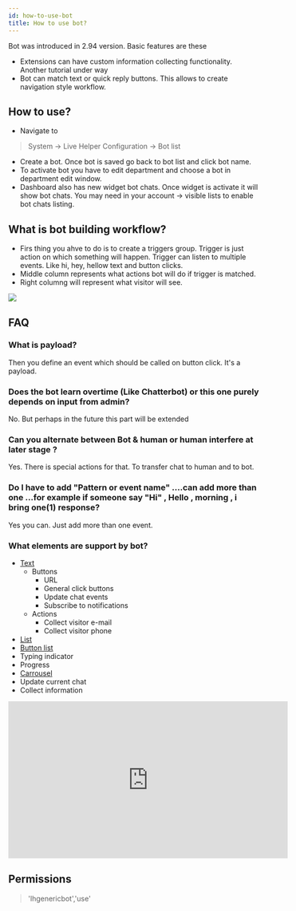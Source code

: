 ```yaml
---
id: how-to-use-bot
title: How to use bot?
---
```


Bot was introduced in 2.94 version. Basic features are these

*   Extensions can have custom information collecting functionality. Another tutorial under way
*   Bot can match text or quick reply buttons. This allows to create navigation style workflow.

## How to use?

*   Navigate to 
> System -> Live Helper Configuration -> Bot list
*   Create a bot. Once bot is saved go back to bot list and click bot name.
*   To activate bot you have to edit department and choose a bot in department edit window.
*   Dashboard also has new widget bot chats. Once widget is activate it will show bot chats. You may need in your account -> visible lists to enable bot chats listing.

## What is bot building workflow?

*   Firs thing you ahve to do is to create a triggers group. Trigger is just action on which something will happen. Trigger can listen to multiple events. Like hi, hey, hellow text and button clicks.
*   Middle column represents what actions bot will do if trigger is matched.
*   Right columng will represent what visitor will see.

[![](https://livehelperchat.com/var/media/images/bot-builder.jpg)](https://livehelperchat.com/var/media/images/bot-builder.jpg)

## FAQ

### What is payload?

Then you define an event which should be called on button click. It's a payload.

### Does the bot learn overtime (Like Chatterbot) or this one purely depends on input from admin?

No. But perhaps in the future this part will be extended

### Can you alternate between Bot & human or human interfere at later stage ?

Yes. There is special actions for that. To transfer chat to human and to bot.

### Do I have to add "Pattern or event name" ....can add more than one ...for example if someone say "Hi" , Hello , morning , i bring one(1) response?

Yes you can. Just add more than one event.

### What elements are support by bot?

*   [Text](bot/text.md)
    *   Buttons
        *   URL
        *   General click buttons
        *   Update chat events
        *   Subscribe to notifications
    *   Actions
        *   Collect visitor e-mail
        *   Collect visitor phone
*   [List](bot/list.md)
*   [Button list](bot/button-list.md)
*   Typing indicator
*   Progress
*   [Carrousel](bot/carousel.md)
*   Update current chat
*   Collect information
 
<iframe allow="accelerometer; autoplay; encrypted-media; gyroscope; picture-in-picture" allowfullscreen="" height="315" frameborder="0" src="https://www.youtube.com/embed/Ibli7-HadYs" width="560"></iframe>

## Permissions

> 'lhgenericbot','use'